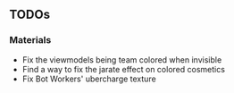 TODOs
----------------
### Materials
- Fix the viewmodels being team colored when invisible
- Find a way to fix the jarate effect on colored cosmetics
- Fix Bot Workers' ubercharge texture